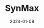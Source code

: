 ---  
layout: startup_page  
title: "SynMax"  
id: "synmax.com"  
permalink: "/synmaxsynmax.com01082024/"  
website: "https://www.synmax.com"  
funding_round: ""  
funding_amount: "$13M"  
investors: "Bill Perkins, Alex Moore"  
about: "SynMax is a data intelligence company specializing in maritime and energy intelligence. It uses advanced satellite imagery and AI to provide insights into maritime operations, oil and gas development, coal inventory, and LNG flows. This allows businesses to make more informed, data-driven decisions."  
markets: "Maritime, Energy, AI, Analytics, Oil and Gas, Satellite Communication"  
hq: "Houston, Texas, United States"  
founded_year: "2021"  
linkedin: "https://www.linkedin.com/company/synmaxsolutions"  
twitter: "https://twitter.com/synmaxdata"  
instagram: ""  
facebook: "https://www.facebook.com/SynMax-106184271657617"  
crunchbase: "https://www.crunchbase.com/organization/synmax"  
pitchbook: "https://pitchbook.com/profiles/company/551724-85"  

date_display: "08-Jan-2024"  
date: "2024-01-08"

# SEO Optimization  
meta_title: "SynMax -  Funding ($13M)"  
meta_description: "SynMax, SynMax is a data intelligence company specializing in maritime and energy intelligence. It uses advanced satellite imagery and AI to provide insights ..."  
meta_keywords: "SynMax, Maritime, Energy, AI, Analytics, Oil and Gas, Satellite Communication,  funding"  
canonical_url: "https://startup.projectstartups.com/synmaxsynmax.com01082024/"  
---